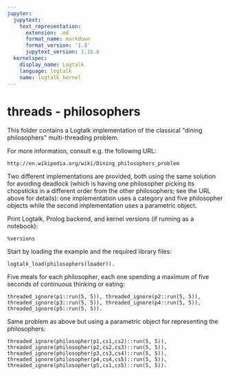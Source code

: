 ```yaml
---
jupyter:
  jupytext:
    text_representation:
      extension: .md
      format_name: markdown
      format_version: '1.3'
      jupytext_version: 1.16.6
  kernelspec:
    display_name: Logtalk
    language: logtalk
    name: logtalk_kernel
---
```


<!--
________________________________________________________________________

This file is part of Logtalk <https://logtalk.org/>  
SPDX-FileCopyrightText: 1998-2025 Paulo Moura <pmoura@logtalk.org>  
SPDX-License-Identifier: Apache-2.0

Licensed under the Apache License, Version 2.0 (the "License");
you may not use this file except in compliance with the License.
You may obtain a copy of the License at

    http://www.apache.org/licenses/LICENSE-2.0

Unless required by applicable law or agreed to in writing, software
distributed under the License is distributed on an "AS IS" BASIS,
WITHOUT WARRANTIES OR CONDITIONS OF ANY KIND, either express or implied.
See the License for the specific language governing permissions and
limitations under the License.
________________________________________________________________________
-->

# threads - philosophers

This folder contains a Logtalk implementation of the classical "dining 
philosophers" multi-threading problem.

For more information, consult e.g. the following URL:

	http://en.wikipedia.org/wiki/Dining_philosophers_problem

Two different implementations are provided, both using the same solution for 
avoiding deadlock (which is having one philosopher picking its chopsticks 
in a different order from the other philosophers; see the URL above for 
details): one implementation uses a category and five philosopher objects 
while the second implementation uses a parametric object.

Print Logtalk, Prolog backend, and kernel versions (if running as a notebook):

```logtalk
%versions
```

Start by loading the example and the required library files:

```logtalk
logtalk_load(philosophers(loader)).
```

Five meals for each philosopher, each one spending a maximum of five seconds of continuous thinking or eating:

```logtalk
threaded_ignore(p1::run(5, 5)), threaded_ignore(p2::run(5, 5)), threaded_ignore(p3::run(5, 5)), threaded_ignore(p4::run(5, 5)), threaded_ignore(p5::run(5, 5)).
```

<!--
true.

Philosopher p3 thinking for 1 seconds.
Philosopher p1 thinking for 2 seconds.
Philosopher p2 thinking for 3 seconds.
Philosopher p4 thinking for 4 seconds.
Philosopher p5 thinking for 3 seconds.
Philosopher p3 eating for 2 seconds with chopsticks cs3 and cs2.
Philosopher p1 eating for 3 seconds with chopsticks cs5 and cs1.
Philosopher p2 thinking for 3 seconds.
Philosopher p3 thinking for 2 seconds.
Philosopher p5 thinking for 1 seconds.
Philosopher p4 eating for 1 seconds with chopsticks cs4 and cs3.
Philosopher p5 thinking for 1 seconds.
Philosopher p1 thinking for 3 seconds.
Philosopher p4 thinking for 1 seconds.
Philosopher p3 eating for 2 seconds with chopsticks cs3 and cs2.
Philosopher p5 eating for 2 seconds with chopsticks cs5 and cs4.
Philosopher p2 thinking for 3 seconds.
Philosopher p4 thinking for 2 seconds.
Philosopher p3 thinking for 2 seconds.
Philosopher p5 thinking for 1 seconds.
Philosopher p1 eating for 3 seconds with chopsticks cs5 and cs1.
Philosopher p4 eating for 4 seconds with chopsticks cs4 and cs3.
Philosopher p5 thinking for 1 seconds.
Philosopher p2 thinking for 1 seconds.
Philosopher p3 thinking for 4 seconds.
Philosopher p5 thinking for 2 seconds.
Philosopher p2 thinking for 4 seconds.
Philosopher p1 thinking for 1 seconds.
Philosopher p5 thinking for 1 seconds.
Philosopher p4 thinking for 4 seconds.
Philosopher p1 eating for 1 seconds with chopsticks cs5 and cs1.
Philosopher p5 thinking for 3 seconds.
Philosopher p3 eating for 2 seconds with chopsticks cs3 and cs2.
Philosopher p1 thinking for 3 seconds.
Philosopher p2 thinking for 4 seconds.
Philosopher p3 thinking for 3 seconds.
Philosopher p5 eating for 4 seconds with chopsticks cs5 and cs4.
Philosopher p4 thinking for 3 seconds.
Philosopher p1 thinking for 4 seconds.
Philosopher p2 eating for 1 seconds with chopsticks cs1 and cs2.
Philosopher p3 thinking for 3 seconds.
Philosopher p4 thinking for 3 seconds.
Philosopher p2 thinking for 1 seconds.
Philosopher p5 thinking for 2 seconds.
Philosopher p2 eating for 3 seconds with chopsticks cs1 and cs2.
Philosopher p1 thinking for 4 seconds.
Philosopher p3 thinking for 3 seconds.
Philosopher p5 eating for 2 seconds with chopsticks cs5 and cs4.
Philosopher p4 thinking for 1 seconds.
Philosopher p4 thinking for 4 seconds.
Philosopher p2 thinking for 1 seconds.
Philosopher p5 thinking for 4 seconds.
Philosopher p1 eating for 4 seconds with chopsticks cs5 and cs1.
Philosopher p2 thinking for 2 seconds.
Philosopher p3 eating for 2 seconds with chopsticks cs3 and cs2.
Philosopher p2 thinking for 3 seconds.
Philosopher p3 thinking for 1 seconds.
Philosopher p4 eating for 1 seconds with chopsticks cs4 and cs3.
Philosopher p5 thinking for 1 seconds.
Philosopher p3 thinking for 4 seconds.
Philosopher p4 thinking for 4 seconds.
Philosopher p1 thinking for 2 seconds.
Philosopher p5 eating for 2 seconds with chopsticks cs5 and cs4.
Philosopher p2 eating for 2 seconds with chopsticks cs1 and cs2.
Philosopher p1 thinking for 3 seconds.
Philosopher p5 thinking for 4 seconds.
Philosopher p2 thinking for 2 seconds.
Philosopher p3 eating for 4 seconds with chopsticks cs3 and cs2.
Philosopher p4 thinking for 2 seconds.
Philosopher p1 eating for 3 seconds with chopsticks cs5 and cs1.
Philosopher p2 thinking for 1 seconds.
Philosopher p4 thinking for 3 seconds.
Philosopher p2 thinking for 1 seconds.
Philosopher p5 thinking for 3 seconds.
p3 terminated.
Philosopher p2 thinking for 3 seconds.
p1 terminated.
Philosopher p4 eating for 3 seconds with chopsticks cs4 and cs3.
Philosopher p5 thinking for 4 seconds.
Philosopher p2 eating for 4 seconds with chopsticks cs1 and cs2.
Philosopher p4 thinking for 4 seconds.
Philosopher p5 eating for 1 seconds with chopsticks cs5 and cs4.
Philosopher p2 thinking for 1 seconds.
p5 terminated.
Philosopher p2 eating for 4 seconds with chopsticks cs1 and cs2.
Philosopher p4 eating for 3 seconds with chopsticks cs4 and cs3.
p4 terminated.
p2 terminated.
-->

Same problem as above but using a parametric object for representing the philosophers:

```logtalk
threaded_ignore(philosopher(p1,cs1,cs2)::run(5, 5)), threaded_ignore(philosopher(p2,cs2,cs3)::run(5, 5)), threaded_ignore(philosopher(p3,cs3,cs4)::run(5, 5)), threaded_ignore(philosopher(p4,cs4,cs5)::run(5, 5)), threaded_ignore(philosopher(p5,cs1,cs5)::run(5, 5)).
```
